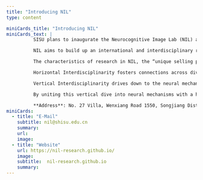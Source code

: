 ```yaml
---
title: "Introducing NIL"
type: content

miniCards_title: "Introducing NIL"
miniCards_text: | 
          SISU plans to inaugurate the Neurocognitive Image Lab (NIL) at the 23rd Conference on International Exchange of Professionals, 2025. Support and assistance come from European Academy of Sciences and Arts (EASA), Federation of German Scientists (VDW), “Beyond Boundaries" thinking lab “Para Limes” of the European Science Foundation, and the Institute of Medical Psychology at Ludwig-Maximilian University Munich, Germany. 

          NIL aims to build up an international and interdisciplinary research hub at the forefront of brain science, neuroaesthetics, and image science.  It will explore how the brain encodes visual images, temporal and spatial information, and experiences aesthetic beauty, advancing innovative theories and applications in neuroscience, art and intelligent interaction.  

          The characteristics of research in NIL, the “unique selling point” (USP), is the complementarity of “vertical” and “horizontal” interdisciplinarity. 

          Horizontal Interdisciplinarity fosters connections across diverse fields to discover novel, "unasked questions"—the hallmark of creative research. Bridges in horizontal interdisciplinarity are built to linguistics with the focus on different language competences, to the humanities in general including philosophy, to artificial intelligence and robotics, to technological applications harvesting “unused answers”, to different medical fields like neurology or psychiatry, to art history identifying the cultural differences, to the arts as represented in poetry, music, architecture or visual art. 

          Vertical Interdisciplinarity drives down to the neural mechanisms that underlie subjective phenomena and behavior. Using advanced imaging technologies (MEG, fMRI, EEG) and sophisticated analytical tools, NIL aims to investigate processes like temporal processing and spatial cognition. Crucially, thus research will be conceptually framed within an aesthetic context, making neuroaesthetics a central pillar of NIL's identity.

          By uniting this vertical dive into neural mechanisms with a horizontal expansion across the vast landscape of human knowledge, NIL is poised to open a new chapter in interdisciplinary science. This powerful synergy will not only illuminate the profound connections between brain, image, and aesthetics but also catalyze a future of both fundamental discoveries and practical applications that redefine our understanding of the human experience. 

          **Address**: No. 27 Villa, Wenxiang Road 1550, Songjiang District, Shanghai, China. 
miniCards:
  - title: "E-Mail"
    subtitle: nil@shisu.edu.cn
    summary: 
    url: 
    image: 
  - title: "Website"
    url: https://nil-research.github.io/
    image: 
    subtitle:  nil-research.github.io
    summary:
---
```








